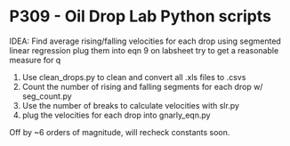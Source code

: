 # P309 - Oil Drop Lab Python scripts
IDEA:
Find average rising/falling velocities for each drop using segmented linear regression
plug them into eqn 9 on labsheet
try to get a reasonable measure for q

1) Use clean_drops.py to clean and convert all .xls files to .csvs
2) Count the number of rising and falling segments for each drop w/ seg_count.py
3) Use the number of breaks to calculate  velocities with slr.py
4) plug the velocities for each drop into gnarly_eqn.py


Off by ~6 orders of magnitude, will recheck constants soon.
